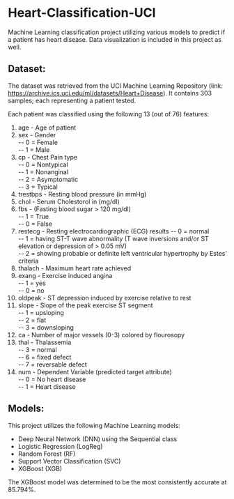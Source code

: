 # Heart-Classification-UCI

Machine Learning classification project utilizing various models to predict if a patient has heart disease. Data visualization is included in this project as well.

## Dataset:

The dataset was retrieved from the UCI Machine Learning Repository (link: https://archive.ics.uci.edu/ml/datasets/Heart+Disease). It contains 303 samples; each representing a patient tested. 

Each patient was classified using the following 13 (out of 76) features:

1. age - Age of patient
2. sex - Gender\
  -- 0 = Female\
  -- 1 = Male
3. cp - Chest Pain type\
  -- 0 = Nontypical\
  -- 1 = Nonanginal\
  -- 2 = Asymptomatic\
  -- 3 = Typical
4. trestbps - Resting blood pressure (in mmHg)
5. chol - Serum Cholestorol in (mg/dl)
6. fbs - (Fasting blood sugar > 120 mg/dl)\
   -- 1 = True\
   -- 0 = False
7. restecg - Resting electrocardiographic (ECG) results
  -- 0 = normal\
  -- 1 = having ST-T wave abnormality (T wave inversions and/or ST elevation or depression of > 0.05 mV)\
  -- 2 = showing probable or definite left ventricular hypertrophy by Estes' criteria
8. thalach - Maximum heart rate achieved
9. exang - Exercise induced angina\
  -- 1 = yes\
  -- 0 = no
10. oldpeak - ST depression induced by exercise relative to rest
11. slope - Slope of the peak exercise ST segment\
  -- 1 = upsloping\
  -- 2 = flat\
  -- 3 = downsloping
12. ca - Number of major vessels (0-3) colored by flourosopy
13. thal - Thalassemia\
  -- 3 = normal\
  -- 6 = fixed defect\
  -- 7 = reversable defect
14. num - Dependent Variable (predicted target attribute)\
  -- 0 = No heart disease\
  -- 1 = Heart disease

## Models:

This project utilizes the following Machine Learning models:

- Deep Neural Network (DNN) using the Sequential class
- Logistic Regression (LogReg)
- Random Forest (RF)
- Support Vector Classification (SVC)
- XGBoost (XGB)

The XGBoost model was determined to be the most consistently accurate at 85.794%.
